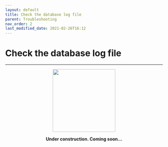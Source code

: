 ```yaml
---
layout: default
title: Check the database log file
parent: Troubleshooting
nav_order: 2
last_modified_date: 2021-02-26T16:12
---
```


# Check the database log file

---

<div style="display: flex; flex-direction: column; align-items: center;">
    <img src="{{site.url}}/assets/images/warning.png" style="width: 200px;">
    <p style="font-weight: bold;">Under construction. Coming soon...</p>
</div>